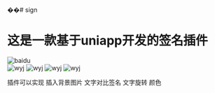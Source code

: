 ��# sign
# 这是一款基于uniapp开发的签名插件  
![baidu](http://www.baidu.com/img/bdlogo.gif)  
![wyj]([http://www.baidu.com/img/bdlogo.gif](https://img-cdn-aliyun.dcloud.net.cn/stream/plugin_screens/d4f2df50-f2d2-11ec-96b6-ab943409243c_4.png?1655978317))  
![wyj]([http://www.baidu.com/img/bdlogo.gif](https://img-cdn-aliyun.dcloud.net.cn/stream/plugin_screens/d4f2df50-f2d2-11ec-96b6-ab943409243c_2.png?1655978303))  
![wyj]([http://www.baidu.com/img/bdlogo.gif](https://img-cdn-aliyun.dcloud.net.cn/stream/plugin_screens/d4f2df50-f2d2-11ec-96b6-ab943409243c_0.png?1655978289))  
![wyj](//img-cdn-aliyun.dcloud.net.cn/stream/plugin_screens/d4f2df50-f2d2-11ec-96b6-ab943409243c_1.png?1655978296)  

插件可以实现 插入背景图片 文字对比签名 文字旋转 颜色
